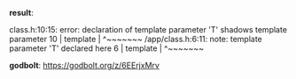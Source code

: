 **result**:
 
class.h:10:15: error: declaration of template parameter 'T' shadows template parameter
   10 |     template <typename T>
      |               ^~~~~~~~
/app/class.h:6:11: note: template parameter 'T' declared here
    6 | template <typename T>
      |           ^~~~~~~~
 
**godbolt**: https://godbolt.org/z/6EErjxMrv